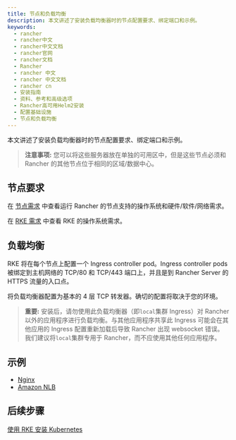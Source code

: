 ```yaml
---
title: 节点和负载均衡
description: 本文讲述了安装负载均衡器时的节点配置要求、绑定端口和示例。
keywords:
  - rancher
  - rancher中文
  - rancher中文文档
  - rancher官网
  - rancher文档
  - Rancher
  - rancher 中文
  - rancher 中文文档
  - rancher cn
  - 安装指南
  - 资料、参考和高级选项
  - Rancher高可用Helm2安装
  - 配置基础设施
  - 节点和负载均衡
---
```


本文讲述了安装负载均衡器时的节点配置要求、绑定端口和示例。

> **注意事项:** 您可以将这些服务器放在单独的可用区中，但是这些节点必须和 Rancher 的其他节点位于相同的区域/数据中心。

## 节点要求

在 [节点需求](/docs/rancher2/installation/requirements/_index) 中查看运行 Rancher 的节点支持的操作系统和硬件/软件/网络需求。

在 [RKE 需求](/docs/rke/os/_index) 中查看 RKE 的操作系统需求。

## 负载均衡

RKE 将在每个节点上配置一个 Ingress controller pod。Ingress controller pods 被绑定到主机网络的 TCP/80 和 TCP/443 端口上，并且是到 Rancher Server 的 HTTPS 流量的入口点。

将负载均衡器配置为基本的 4 层 TCP 转发器。确切的配置将取决于您的环境。

> **重要:**
> 安装后，请勿使用此负载均衡器（即`local`集群 Ingress）对 Rancher 以外的应用程序进行负载均衡。与其他应用程序共享此 Ingress 可能会在其他应用的 Ingress 配置重新加载后导致 Rancher 出现 websocket 错误。我们建议将`local`集群专用于 Rancher，而不应使用其他任何应用程序。

## 示例

- [Nginx](/docs/rancher2/installation/resources/advanced/helm2/create-nodes-lb/nginx/_index)
- [Amazon NLB](/docs/rancher2/installation/resources/advanced/helm2/create-nodes-lb/nlb/_index)

## 后续步骤

[使用 RKE 安装 Kubernetes](/docs/rancher2/installation/resources/advanced/helm2/kubernetes-rke/_index)
